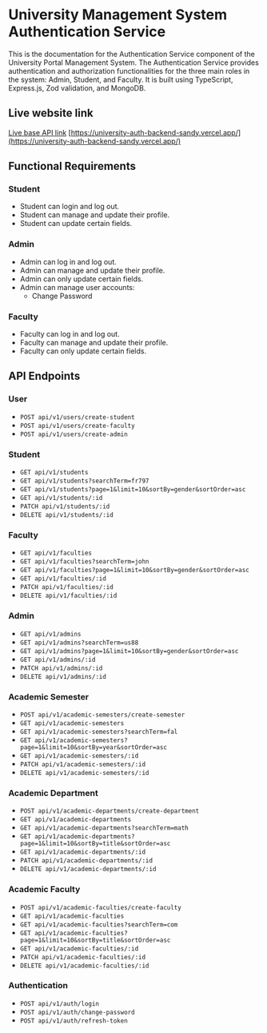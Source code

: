 # University Management System Authentication Service

This is the documentation for the Authentication Service component of the University Portal Management System. The Authentication Service provides authentication and authorization functionalities for the three main roles in the system: Admin, Student, and Faculty. It is built using TypeScript, Express.js, Zod validation, and MongoDB.

## Live website link

[Live base API link](https://university-auth-backend-sandy.vercel.app/)
[https://university-auth-backend-sandy.vercel.app/](https://university-auth-backend-sandy.vercel.app/)

## Functional Requirements

### Student

- Student can login and log out.
- Student can manage and update their profile.
- Student can update certain fields.

### Admin

- Admin can log in and log out.
- Admin can manage and update their profile.
- Admin can only update certain fields.
- Admin can manage user accounts:
  - Change Password

### Faculty

- Faculty can log in and log out.
- Faculty can manage and update their profile.
- Faculty can only update certain fields.

## API Endpoints

### User

- `POST api/v1/users/create-student`
- `POST api/v1/users/create-faculty`
- `POST api/v1/users/create-admin`

### Student

- `GET api/v1/students`
- `GET api/v1/students?searchTerm=fr797`
- `GET api/v1/students?page=1&limit=10&sortBy=gender&sortOrder=asc`
- `GET api/v1/students/:id`
- `PATCH api/v1/students/:id`
- `DELETE api/v1/students/:id`

### Faculty

- `GET api/v1/faculties`
- `GET api/v1/faculties?searchTerm=john`
- `GET api/v1/faculties?page=1&limit=10&sortBy=gender&sortOrder=asc`
- `GET api/v1/faculties/:id`
- `PATCH api/v1/faculties/:id`
- `DELETE api/v1/faculties/:id`

### Admin

- `GET api/v1/admins`
- `GET api/v1/admins?searchTerm=us88`
- `GET api/v1/admins?page=1&limit=10&sortBy=gender&sortOrder=asc`
- `GET api/v1/admins/:id`
- `PATCH api/v1/admins/:id`
- `DELETE api/v1/admins/:id`

### Academic Semester

- `POST api/v1/academic-semesters/create-semester`
- `GET api/v1/academic-semesters`
- `GET api/v1/academic-semesters?searchTerm=fal`
- `GET api/v1/academic-semesters?page=1&limit=10&sortBy=year&sortOrder=asc`
- `GET api/v1/academic-semesters/:id`
- `PATCH api/v1/academic-semesters/:id`
- `DELETE api/v1/academic-semesters/:id`

### Academic Department

- `POST api/v1/academic-departments/create-department`
- `GET api/v1/academic-departments`
- `GET api/v1/academic-departments?searchTerm=math`
- `GET api/v1/academic-departments?page=1&limit=10&sortBy=title&sortOrder=asc`
- `GET api/v1/academic-departments/:id`
- `PATCH api/v1/academic-departments/:id`
- `DELETE api/v1/academic-departments/:id`

### Academic Faculty

- `POST api/v1/academic-faculties/create-faculty`
- `GET api/v1/academic-faculties`
- `GET api/v1/academic-faculties?searchTerm=com`
- `GET api/v1/academic-faculties?page=1&limit=10&sortBy=title&sortOrder=asc`
- `GET api/v1/academic-faculties/:id`
- `PATCH api/v1/academic-faculties/:id`
- `DELETE api/v1/academic-faculties/:id`

### Authentication

- `POST api/v1/auth/login`
- `POST api/v1/auth/change-password`
- `POST api/v1/auth/refresh-token`
